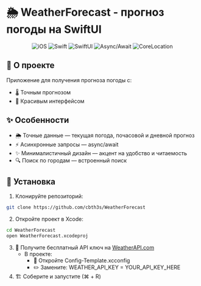 # 🌦️ WeatherForecast - прогноз погоды на SwiftUI
<div align="center">
  <img src="https://img.shields.io/badge/iOS-17%2B-blue?logo=apple" alt="iOS">
  <img src="https://img.shields.io/badge/Swift-6.1-blue?logo=swift" alt="Swift">
<img src="https://img.shields.io/badge/SwiftUI-✓-brightgreen?logo=swift" alt="SwiftUI">
<img src="https://img.shields.io/badge/Async/Await-✓-brightgreen?logo=swift&logoColor=white" alt="Async/Await">
<img src="https://img.shields.io/badge/CoreLocation-✓-brightgreen?logo=swift&logoColor=white" alt="CoreLocation">



</div>

## 📱 О проекте
 Приложение для получения прогноза погоды с:
- 🌡️ Точным прогнозом
- 🎨 Красивым интерфейсом

## ✨ Особенности
- 🌦️ Точные данные — текущая погода, почасовой и дневной прогноз
- ⚡ Асинхронные запросы — async/await
- ✨ Минималистичный дизайн — акцент на удобство и читаемость
- 🔍 Поиск по городам — встроенный поиск

## 🚀 Установка
1. Клонируйте репозиторий:
```bash
git clone https://github.com/cbth3s/WeatherForecast
```
2. Откройте проект в Xcode:
```bash
cd WeatherForecast
open WeatherForecast.xcodeproj
```
3. 🔑 Получите бесплатный API ключ на [WeatherAPI.com](https://www.weatherapi.com/)
   - В проекте:
     - 📂 Откройте Config-Template.xcconfig
     - ✏️ Замените: WEATHER_API_KEY = YOUR_API_KEY_HERE
4. 🏗️ Соберите и запустите (⌘ + R)
